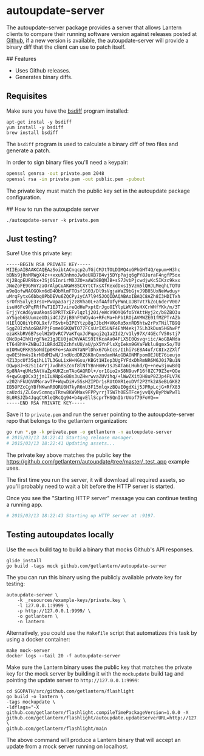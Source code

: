 # autoupdate-server

The autoupdate-server package provides a server that allows Lantern clients to
compare their running software version against releases posted at
[Github](https://www.github.com), if a new version is available, the
autoupdate-server will provide a binary diff that the client can use to patch
itself.

## Features

* Uses Github releases.
* Generates binary diffs.

## Requisites

Make sure you have the [bsdiff](http://www.daemonology.net/bsdiff/) program
installed:

```
apt-get instal -y bsdiff
yum install -y bsdiff
brew install bsdiff
```

The `bsdiff` program is used to calculate a binary diff of two files and
generate a patch.

In order to sign binary files you'll need a keypair:

```sh
openssl genrsa -out private.pem 2048
openssl rsa -in private.pem -out public.pem -pubout
```

The private key must match the public key set in the autoupdate package
configuration.

## How to run the autoupdate server

```
./autoupdate-server -k private.pem
```

## Just testing?

Sure! Use this private key:

```
-----BEGIN RSA PRIVATE KEY-----
MIIEpAIBAAKCAQEAzSoibtACnqcp2uTGjCMJtTOLDIMQ4oGPhGHT4Q/epum+H3hc
bBNs9jRnMRWgX4z++xxuNJnhmoJw0eUXB7B4vj5DYpPajq6gPY8JuraF4ngfP5ox
Kj2BqpEUR9bx+3SjOSInrirM0JZO+aAW38BQNJB+sS7JvbPjcwdjwKc5IKzc9kxx
JNoZoFE9GMnYzaOrAlpCuAKWH8SCXYtCTxsXfKexdDxsI5Vzm5lQHJLMeqhLTQTU
m9oQofwNAOGOkn6dD4ObMlmFTOsf1G03/Dl9sVgjaWaZ9bGjvJ9B85UxNeWwduy+
uMrqFytxG6bbq0PbDEVu6ZQCPyiyCA7l945JOQIDAQABAoIBAQC8AZh8I3HDITxh
srOfR5xlyE3rsU+PwVpa3arj2z8Vha0L+af4AfUfyPWnLUJBTVt7kZoL6derV007
isuH6Fc9PqFRfFwT1EJTJvireQdHePxptErJgoOIYlpLWtV0sHXCrWHfYKk/m/3T
ErjjYcAd6yuuAkos5OPRTTxEFvlqzlj20i/eWcV9OYQ6fo5YAttHyj2c/b8ZBO3u
aYSgeb6SUumzeUDii4CJZVjB9hFtWOy4o+RFcMa+hPb1ROjAVMWZE01fMZPTrAZb
H1ElQQ0iYbFOL9xf/TSvb+bIPEYtzp8gJJbcM+VKoRo5xnRD5htw2rPxTNilTB9Q
5ggZ0IzhAoGBAPPjFome0GKQWTO77FCsUrIX5UNF4EhM4ekj75Lh3kDun5HGhwPf
ezaKkbRV6B7selH2W3vRC7VaKTqxJdPqpqj2q1a2Id2/v1ly97X/4GEcfV50stj7
QNcDp4IhN1rgFNe21gJEU0jaCWVAAES9ItKcaAa04PLX5E0Qsvq+iic/AoGBANda
tT64BhV+ZNBuJJiBRddZQ2zhfsUU/aU/pX5YnPlsXgIekm9GVaFWklu8gmx5o/TU
mIOMwQFKKSSoNdIp0KFo+sAx4W7aNPlDhx67GkCcs/I1hi7sE8A4uf/C8Ix2ZXlf
qwOE5Hm4sIkrNOdMIwN/JndUcdDRZ6K8nQxndamHAoGBAONMFpomOEJUE76ieujo
4Z13pcUf35qihL17L3GuLixH+NGsu/KBGt1HIep3UgFYFdxDhRmNR6M6J0i7Bu1N
OQwp8J+82S1I4rYj7vdhRSZcnf8lNfYBnHmHv1sJSATa6LHuhd/Q++new3jowBdQ
Sp8NA+qUMz5AtVaZpKUKZcmTAoGAQRDl+/or1Gio2xS8N9uvF16f8ZC79Z3e+QOe
4+qwGug0Cx3jjn1IuANpGxB8s3uZHwrwvaZUVihq/+lWwZXitDH8uP8ZJp4FLV7K
v202hFkUQVUMoravTP+WqwDiHv5SsHZIPDr1sRUtOXR1eoDVf2P2Yk2ASeBLGK82
IB5OPZcCgYBfNKwnR0QRU0H7kyR6nU3F15mlqxzBQaE0gdXij5JPRpLcjG+RfX83
caUzdi/ZL6ov5cmnquTRnw8KW9Max9FPPyrrjTSW7h0ESTFcejvvQXyByPbWPwT1
BL0RSJZb4JgqCtRleQRcQg94+b4gvEllScprTHSQnIbrUVof79FoVQ==
-----END RSA PRIVATE KEY-----
```

Save it to `private.pem` and run the server pointing to the autoupdate-server
repo that belongs to the getlantern organization:

```sh
go run *.go -k private.pem -o getlantern -n autoupdate-server
# 2015/03/13 18:22:41 Starting release manager.
# 2015/03/13 18:22:41 Updating assets...
```

The private key above matches the public key the
https://github.com/getlantern/autoupdate/tree/master/_test_app example uses.

The first time you run the server, it will download all required assets, so
you'll probably need to wait a bit before the HTTP server is started.

Once you see the "Starting HTTP server" message you can continue testing a
running app.

```sh
# 2015/03/13 18:22:43 Starting up HTTP server at :9197.
```

## Testing autoupdates locally

Use the `mock` build tag to build a binary that mocks Github's API responses.

```
glide install
go build -tags mock github.com/getlantern/autoupdate-server
```

The you can run this binary using the publicly available private key for
testing:

```
autoupdate-server \
	-k _resources/example-keys/private.key \
	-l 127.0.0.1:9999 \
	-p http://127.0.0.1:9999/ \
	-o getlantern \
	-n lantern
```

Alternatively, you could use the `Makefile` script that automatizes this task by
using a docker container:

```
make mock-server
docker logs --tail 20 -f autoupdate-server
```

Make sure the Lantern binary uses the public key that matches the private key
for the mock server by building it with the `mockupdate` build tag and pointing
the update server to `http://127.0.0.1:9999`:

```
cd $GOPATH/src/github.com/getlantern/flashlight
go build -o lantern \
-tags mockupdate \
-ldflags="-X github.com/getlantern/flashlight.compileTimePackageVersion=1.0.0 -X github.com/getlantern/flashlight/autoupdate.updateServerURL=http://127.0.0.1:9999" \
github.com/getlantern/flashlight/main
```

The above command will produce a Lantern binary that will accept an update from
a mock server running on localhost.
